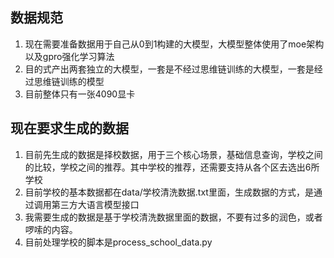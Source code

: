 ## 数据规范

1. 现在需要准备数据用于自己从0到1构建的大模型，大模型整体使用了moe架构以及gpro强化学习算法
2. 目的式产出两套独立的大模型，一套是不经过思维链训练的大模型，一套是经过思维链训练的模型
3. 目前整体只有一张4090显卡

## 现在要求生成的数据

1. 目前先生成的数据是择校数据，用于三个核心场景，基础信息查询，学校之间的比较，学校之间的推荐。其中学校的推荐，还需要支持从各个区去选出6所学校
2. 目前学校的基本数据都在data/学校清洗数据.txt里面，生成数据的方式，是通过调用第三方大语言模型接口
3. 我需要生成的数据是基于学校清洗数据里面的数据，不要有过多的润色，或者啰嗦的内容。
4. 目前处理学校的脚本是process_school_data.py